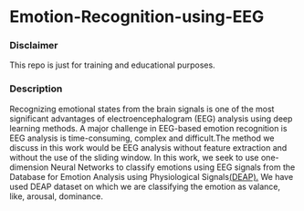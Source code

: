# Emotion-Recognition-using-EEG
<h3>Disclaimer</h3>
</strong></p>This repo is just for training and educational purposes.</strong></p>
<h3>Description</h3>
</strong></p>Recognizing emotional states from the brain signals is one of the most significant advantages of electroencephalogram (EEG) analysis using deep learning methods. A major challenge in EEG-based emotion recognition is EEG analysis is time-consuming, complex and difficult.The method we discuss in this work would be EEG analysis without feature extraction and without the use of the sliding window. In this work, we seek to use one-dimension Neural Networks to classify emotions using EEG signals from the Database for Emotion Analysis using Physiological Signals<a href="https://www.eecs.qmul.ac.uk/mmv/datasets/deap/"_blank" rel="noopener noreferrer">(DEAP).</a> We have used DEAP dataset on which we are classifying the emotion as valance, like, arousal, dominance. 
